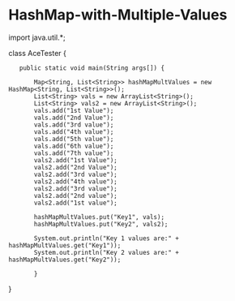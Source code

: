 # HashMap-with-Multiple-Values


import java.util.*;

class AceTester
{

	   public static void main(String args[]) {

		   Map<String, List<String>> hashMapMultValues = new HashMap<String, List<String>>();
		   List<String> vals = new ArrayList<String>();
		   List<String> vals2 = new ArrayList<String>();
		   vals.add("1st Value");
		   vals.add("2nd Value");
		   vals.add("3rd value");
		   vals.add("4th value");
		   vals.add("5th value");
		   vals.add("6th value");
		   vals.add("7th value");
		   vals2.add("1st Value");
		   vals2.add("2nd Value");
		   vals2.add("3rd value");
		   vals2.add("4th value");
		   vals2.add("3rd value");
		   vals2.add("2nd value");
		   vals2.add("1st value");
		   
		   hashMapMultValues.put("Key1", vals);
		   hashMapMultValues.put("Key2", vals2);
		   
		   System.out.println("Key 1 values are:" + hashMapMultValues.get("Key1"));
		   System.out.println("Key 2 values are:" + hashMapMultValues.get("Key2"));

		   }
       
}

